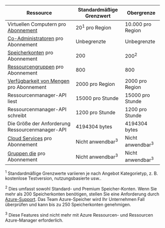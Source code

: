 Ressource|Standardmäßige Grenzwert|Obergrenze
---|---|---
Virtuellen Computern pro [Abonnement](../articles/billing-buy-sign-up-azure-subscription.md)|20<sup>1</sup> pro Region|10.000 pro Region
[Co-Administratoren](../articles/billing-add-change-azure-subscription-administrator.md) pro Abonnement|Unbegrenzte|Unbegrenzte
[Speicherkonten](../articles/storage/storage-create-storage-account.md) pro Abonnement|200|200<sup>2</sup>
[Ressourcengruppen](../articles/azure-resource-manager/resource-group-overview.md) pro Abonnement|800|800
[Verfügbarkeit von Mengen](../articles/virtual-machines/virtual-machines-windows-manage-availability.md#configure-multiple-virtual-machines-in-an-availability-set-for-redundancy) pro Abonnement|2000 pro Region|2000 pro Region
Ressourcenmanager-API liest|15000 pro Stunde|15000 pro Stunde
Ressourcenmanager-API schreibt|1200 pro Stunde|1200 pro Stunde
Die Größe der Anforderung Ressourcenmanager-API|4194304 bytes|4194304 bytes
[Cloud Services](../articles/cloud-services/cloud-services-choose-me.md) pro Abonnement|Nicht anwendbar<sup>3</sup>|Nicht anwendbar<sup>3</sup>
[Gruppen die](../articles/virtual-network/virtual-networks-migrate-to-regional-vnet.md) pro Abonnement|Nicht anwendbar<sup>3</sup>|Nicht anwendbar<sup>3</sup>

<sup>1</sup> Standardmäßige Grenzwerte variieren je nach Angebot Kategorietyp, z. B. kostenlose Testversion, nutzungsbasierte usw..

<sup>2</sup> Dies umfasst sowohl Standard- und Premium Speicher-Konten. Wenn Sie mehr als 200 Speicherkonten benötigen, stellen Sie eine Anforderung durch [Azure-Support](https://azure.microsoft.com/support/faq/). Das Team Azure-Speicher wird Ihr Unternehmen Fall überprüfen und kann bis zu 250 Speicherkonten genehmigen.

<sup>3</sup> Diese Features sind nicht mehr mit Azure Ressourcen- und Ressourcen Azure-Manager erforderlich.

